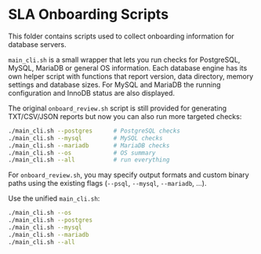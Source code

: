 # SLA Onboarding Scripts

This folder contains scripts used to collect onboarding information for database servers.

`main_cli.sh` is a small wrapper that lets you run checks for PostgreSQL, MySQL, MariaDB or general OS information. Each database engine has its own helper script with functions that report version, data directory, memory settings and database sizes. For MySQL and MariaDB the running configuration and InnoDB status are also displayed.

The original `onboard_review.sh` script is still provided for generating TXT/CSV/JSON reports but now you can also run more targeted checks:

```bash
./main_cli.sh --postgres      # PostgreSQL checks
./main_cli.sh --mysql         # MySQL checks
./main_cli.sh --mariadb       # MariaDB checks
./main_cli.sh --os            # OS summary
./main_cli.sh --all           # run everything
```

For `onboard_review.sh`, you may specify output formats and custom binary paths using the existing flags (`--psql`, `--mysql`, `--mariadb`, ...).

Use the unified `main_cli.sh`:

```bash
./main_cli.sh --os
./main_cli.sh --postgres
./main_cli.sh --mysql
./main_cli.sh --mariadb
./main_cli.sh --all
```
